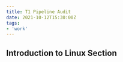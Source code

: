 ```yaml
---
title: T1 Pipeline Audit
date: 2021-10-12T15:30:00Z
tags:
- 'work'
---
```


## Introduction to Linux Section

